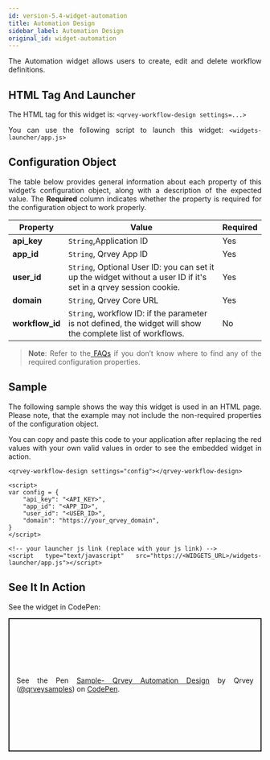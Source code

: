 ```yaml
---
id: version-5.4-widget-automation
title: Automation Design
sidebar_label: Automation Design
original_id: widget-automation
---
```


<div style="text-align: justify">

The Automation widget allows users to create, edit and delete workflow definitions.

## HTML Tag And Launcher
The HTML tag for this widget is:
`<qrvey-workflow-design settings=...>`

You can use the following script to launch this widget: `<widgets-launcher/app.js>`

## Configuration Object
The table below provides general information about each property of this widget’s configuration object, along with a description of the expected value. The **Required** column indicates whether the property is required for the configuration object to work properly.


| **Property** | **Value** | **Required** |
| --- | --- | --- |
| **api_key** | `String`,Application ID | Yes |
| **app_id** | `String`, Qrvey App ID| Yes |
| **user_id** | `String`, Optional User ID: you can set it up the widget without a user ID if it's set in a qrvey session cookie. | Yes  |
| **domain** | `String`, Qrvey Core URL | Yes  |
 |**workflow_id** | `String`, workflow ID: if the parameter is not defined, the widget will show the complete list of workflows.| No  |   


> **Note**: Refer to the<a href="/docs/faqs/faqs-intro/"> FAQs</a> if you don’t know where to find any of the required configuration properties. 


## Sample
The following sample shows the way this widget is used in an HTML page. Please note, that the example may not include the non-required properties of the configuration object. 

You can copy and paste this code to your application after replacing the red values with your own valid values in order to see the embedded widget in action.
```
<qrvey-workflow-design settings="config"></qrvey-workflow-design>
```

```
<script>
var config = {
    "api_key": "<API_KEY>",
    "app_id": "<APP_ID>",
    "user_id": "<USER_ID>",
    "domain": "https://your_qrvey_domain",
}
</script>
```

```
<!-- your launcher js link (replace with your js link) -->
<script type="text/javascript" src="https://<WIDGETS_URL>/widgets-launcher/app.js"></script>
```
## See It In Action
See the widget in CodePen:

<p class="codepen" data-height="838" data-theme-id="light" data-default-tab="result" data-user="qrveysamples" data-slug-hash="4f4030cdea91163a3b9583234335e360" style="height: 265px; box-sizing: border-box; display: flex; align-items: center; justify-content: center; border: 2px solid; margin: 1em 0; padding: 1em;" data-pen-title="Sample- Qrvey Automation Design">
  <span>See the Pen <a href="https://codepen.io/qrveysamples/pen/4f4030cdea91163a3b9583234335e360">
  Sample- Qrvey Automation Design</a> by Qrvey (<a href="https://codepen.io/qrveysamples">@qrveysamples</a>)
  on <a href="https://codepen.io">CodePen</a>.</span>
</p>
<script async src="https://static.codepen.io/assets/embed/ei.js"></script>
